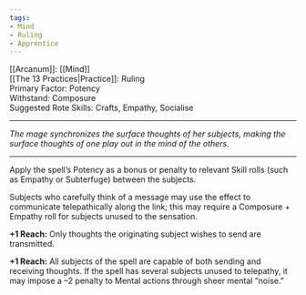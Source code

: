 ```yaml
---
tags:
- Mind
- Ruling
- Apprentice
---
```


[[Arcanum]]: [[Mind]]\
[[The 13 Practices|Practice]]: Ruling\
Primary Factor: Potency\
Withstand: Composure\
Suggested Rote Skills: Crafts, Empathy, Socialise

---

_The mage synchronizes the surface thoughts of her subjects, making the surface thoughts of one play out in the mind of the others._

---

Apply the spell’s Potency as a bonus or penalty to relevant Skill rolls (such as Empathy or Subterfuge) between the subjects.

Subjects who carefully think of a message may use the effect to communicate telepathically along the link; this may require a Composure + Empathy roll for subjects unused to the sensation.

**+1 Reach:** Only thoughts the originating subject wishes to send are transmitted.

**+1 Reach:** All subjects of the spell are capable of both sending and receiving thoughts. If the spell has several subjects unused to telepathy, it may impose a –2 penalty to Mental actions through sheer mental “noise.”